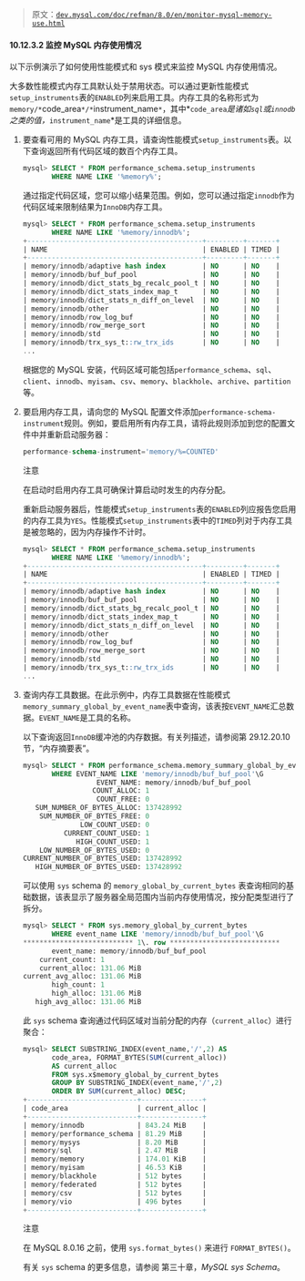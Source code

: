 > 原文：[`dev.mysql.com/doc/refman/8.0/en/monitor-mysql-memory-use.html`](https://dev.mysql.com/doc/refman/8.0/en/monitor-mysql-memory-use.html)

#### 10.12.3.2 监控 MySQL 内存使用情况

以下示例演示了如何使用性能模式和 sys 模式来监控 MySQL 内存使用情况。

大多数性能模式内存工具默认处于禁用状态。可以通过更新性能模式`setup_instruments`表的`ENABLED`列来启用工具。内存工具的名称形式为`memory/*`code_area`*/*`instrument_name`*`，其中*`code_area`*是诸如`sql`或`innodb`之类的值，*`instrument_name`*是工具的详细信息。

1.  要查看可用的 MySQL 内存工具，请查询性能模式`setup_instruments`表。以下查询返回所有代码区域的数百个内存工具。

    ```sql
    mysql> SELECT * FROM performance_schema.setup_instruments
           WHERE NAME LIKE '%memory%';
    ```

    通过指定代码区域，您可以缩小结果范围。例如，您可以通过指定`innodb`作为代码区域来限制结果为`InnoDB`内存工具。

    ```sql
    mysql> SELECT * FROM performance_schema.setup_instruments
           WHERE NAME LIKE '%memory/innodb%';
    +-------------------------------------------+---------+-------+
    | NAME                                      | ENABLED | TIMED |
    +-------------------------------------------+---------+-------+
    | memory/innodb/adaptive hash index         | NO      | NO    |
    | memory/innodb/buf_buf_pool                | NO      | NO    |
    | memory/innodb/dict_stats_bg_recalc_pool_t | NO      | NO    |
    | memory/innodb/dict_stats_index_map_t      | NO      | NO    |
    | memory/innodb/dict_stats_n_diff_on_level  | NO      | NO    |
    | memory/innodb/other                       | NO      | NO    |
    | memory/innodb/row_log_buf                 | NO      | NO    |
    | memory/innodb/row_merge_sort              | NO      | NO    |
    | memory/innodb/std                         | NO      | NO    |
    | memory/innodb/trx_sys_t::rw_trx_ids       | NO      | NO    |
    ...
    ```

    根据您的 MySQL 安装，代码区域可能包括`performance_schema`、`sql`、`client`、`innodb`、`myisam`、`csv`、`memory`、`blackhole`、`archive`、`partition`等。

1.  要启用内存工具，请向您的 MySQL 配置文件添加`performance-schema-instrument`规则。例如，要启用所有内存工具，请将此规则添加到您的配置文件中并重新启动服务器：

    ```sql
    performance-schema-instrument='memory/%=COUNTED'
    ```

    注意

    在启动时启用内存工具可确保计算启动时发生的内存分配。

    重新启动服务器后，性能模式`setup_instruments`表的`ENABLED`列应报告您启用的内存工具为`YES`。性能模式`setup_instruments`表中的`TIMED`列对于内存工具是被忽略的，因为内存操作不计时。

    ```sql
    mysql> SELECT * FROM performance_schema.setup_instruments
           WHERE NAME LIKE '%memory/innodb%';
    +-------------------------------------------+---------+-------+
    | NAME                                      | ENABLED | TIMED |
    +-------------------------------------------+---------+-------+
    | memory/innodb/adaptive hash index         | NO      | NO    |
    | memory/innodb/buf_buf_pool                | NO      | NO    |
    | memory/innodb/dict_stats_bg_recalc_pool_t | NO      | NO    |
    | memory/innodb/dict_stats_index_map_t      | NO      | NO    |
    | memory/innodb/dict_stats_n_diff_on_level  | NO      | NO    |
    | memory/innodb/other                       | NO      | NO    |
    | memory/innodb/row_log_buf                 | NO      | NO    |
    | memory/innodb/row_merge_sort              | NO      | NO    |
    | memory/innodb/std                         | NO      | NO    |
    | memory/innodb/trx_sys_t::rw_trx_ids       | NO      | NO    |
    ...
    ```

1.  查询内存工具数据。在此示例中，内存工具数据在性能模式`memory_summary_global_by_event_name`表中查询，该表按`EVENT_NAME`汇总数据。`EVENT_NAME`是工具的名称。

    以下查询返回`InnoDB`缓冲池的内存数据。有关列描述，请参阅第 29.12.20.10 节，“内存摘要表”。

    ```sql
    mysql> SELECT * FROM performance_schema.memory_summary_global_by_event_name
           WHERE EVENT_NAME LIKE 'memory/innodb/buf_buf_pool'\G
                      EVENT_NAME: memory/innodb/buf_buf_pool
                     COUNT_ALLOC: 1
                      COUNT_FREE: 0
       SUM_NUMBER_OF_BYTES_ALLOC: 137428992
        SUM_NUMBER_OF_BYTES_FREE: 0
                  LOW_COUNT_USED: 0
              CURRENT_COUNT_USED: 1
                 HIGH_COUNT_USED: 1
        LOW_NUMBER_OF_BYTES_USED: 0
    CURRENT_NUMBER_OF_BYTES_USED: 137428992
       HIGH_NUMBER_OF_BYTES_USED: 137428992
    ```

    可以使用 `sys` schema 的 `memory_global_by_current_bytes` 表查询相同的基础数据，该表显示了服务器全局范围内当前内存使用情况，按分配类型进行了拆分。

    ```sql
    mysql> SELECT * FROM sys.memory_global_by_current_bytes
           WHERE event_name LIKE 'memory/innodb/buf_buf_pool'\G
    *************************** 1\. row ***************************
           event_name: memory/innodb/buf_buf_pool
        current_count: 1
        current_alloc: 131.06 MiB
    current_avg_alloc: 131.06 MiB
           high_count: 1
           high_alloc: 131.06 MiB
       high_avg_alloc: 131.06 MiB
    ```

    此 `sys` schema 查询通过代码区域对当前分配的内存（`current_alloc`）进行聚合：

    ```sql
    mysql> SELECT SUBSTRING_INDEX(event_name,'/',2) AS
           code_area, FORMAT_BYTES(SUM(current_alloc))
           AS current_alloc
           FROM sys.x$memory_global_by_current_bytes
           GROUP BY SUBSTRING_INDEX(event_name,'/',2)
           ORDER BY SUM(current_alloc) DESC;
    +---------------------------+---------------+
    | code_area                 | current_alloc |
    +---------------------------+---------------+
    | memory/innodb             | 843.24 MiB    |
    | memory/performance_schema | 81.29 MiB     |
    | memory/mysys              | 8.20 MiB      |
    | memory/sql                | 2.47 MiB      |
    | memory/memory             | 174.01 KiB    |
    | memory/myisam             | 46.53 KiB     |
    | memory/blackhole          | 512 bytes     |
    | memory/federated          | 512 bytes     |
    | memory/csv                | 512 bytes     |
    | memory/vio                | 496 bytes     |
    +---------------------------+---------------+
    ```

    注意

    在 MySQL 8.0.16 之前，使用 `sys.format_bytes()` 来进行 `FORMAT_BYTES()`。

    有关 `sys` schema 的更多信息，请参阅 第三十章，*MySQL sys Schema*。
